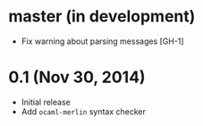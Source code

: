 master (in development)
=======================

- Fix warning about parsing messages [GH-1]

0.1 (Nov 30, 2014)
==================

- Initial release
- Add `ocaml-merlin` syntax checker
